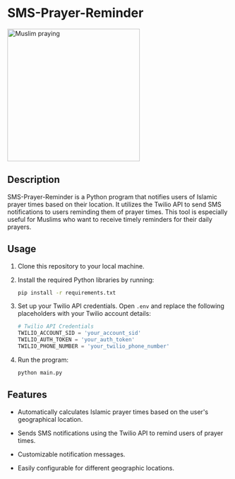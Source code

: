 # SMS-Prayer-Reminder

<img src="https://png.pngtree.com/png-vector/20211031/ourmid/pngtree-muslim-man-praying-png-image_4016751.png" alt="Muslim praying" width="300" />

## Description

SMS-Prayer-Reminder is a Python program that notifies users of Islamic prayer times based on their location. It utilizes the Twilio API to send SMS notifications to users reminding them of prayer times. This tool is especially useful for Muslims who want to receive timely reminders for their daily prayers.

## Usage

1. Clone this repository to your local machine.

2. Install the required Python libraries by running:

    ```bash
    pip install -r requirements.txt
    ```

3. Set up your Twilio API credentials. Open `.env` and replace the following placeholders with your Twilio account details:

    ```python
    # Twilio API Credentials
    TWILIO_ACCOUNT_SID = 'your_account_sid'
    TWILIO_AUTH_TOKEN = 'your_auth_token'
    TWILIO_PHONE_NUMBER = 'your_twilio_phone_number'
    ```

4. Run the program:

    ```bash
    python main.py
    ```

## Features

- Automatically calculates Islamic prayer times based on the user's geographical location.

- Sends SMS notifications using the Twilio API to remind users of prayer times.

- Customizable notification messages.

- Easily configurable for different geographic locations.
